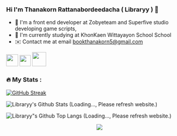 ### Hi I'm Thanakorn Rattanabordeedacha ( Libraryy ) 👋

- 🔭 I'm a front end developer at Zobyeteam and Superfive studio developing game scripts,
- 🌱 I'm currently studying at KhonKaen Wittayayon School School
- ✉️ Contact me at email bookthanakorn5@gmail.com

[<img width="32px" src="https://media.discordapp.net/attachments/1079080782804549642/1142211181721952476/1200px-Facebook_f_logo_28202129.png?width=671&height=671" />](https://www.facebook.com/thanakorn.rattanabodeedacha)
[<img width="30px" src="https://media.discordapp.net/attachments/1079080782804549642/1142212499165413477/Instagram_logo_2022.png?width=671&height=671" />](https://www.instagram.com/librarylibraryy/)
[<img width="38px" src="https://media.discordapp.net/attachments/1079080782804549642/1142211943680188566/636e0a6a49cf127bf92de1e2_icon_clyde_blurple_RGB.png" />](https://discord.gg/sJ6PJ7C)

### :fire: My Stats :
[![GitHub Streak](http://github-readme-streak-stats.herokuapp.com?user=InTheLibraryy&theme=dark&background=000000)](https://git.io/streak-stats)

![ Libraryy's Github Stats (Loading..., Please refresh website.) ](https://github-readme-stats-seven-dun-61.vercel.app/api?username=InTheLibraryy&hide=issues,contribs&show_icons=true&theme=radical)

![ Libraryy"s Github Top Langs (Loading..., Please refresh website.) ](https://github-readme-stats-seven-dun-61.vercel.app/api/top-langs/?username=InTheLibraryy&show_icons=true&theme=radical)

<p align=center>
  <a href="https://skillicons.dev">
    <img src="https://skillicons.dev/icons?i=lua,dart,flutter,html,css,js,tailwind,vue,react,nodejs,mysql,git,github,githubactions" />
  </a>
</p>
